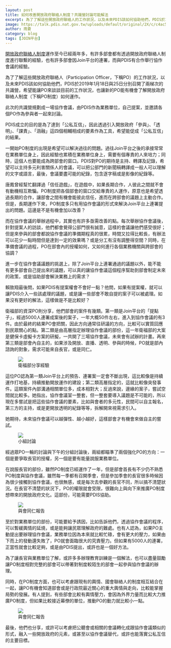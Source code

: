```yaml
---
layout: post
title: 如何改善開放政府聯絡人制度？共識營討論可能解法
excerpt: 為了了解這些開放政府聯絡人的工作狀況，以及未來PDIS該如何協助他們，PDIS於2019年1月18日與25日分別召開了兩梯次的共識營，希望能讓PO來談談目前的工作狀況，也讓新的PO能有機會了解開放政府聯絡人制度（下稱PO制度）如何運作。與會者提出，爭取長官的授權、說服業務單位的能量是未來改善開放政府聯絡人制度的方向。
image: https://talk.pdis.nat.gov.tw/uploads/default/original/2X/c/c4ac5099d0d4987a72b3011c962a788457300a37.jpeg
author: 雨蒼
category: blog
tags: [JOIN平台]
---
```


[開放政府聯絡人制度](https://po.pdis.tw)運作至今已經兩年多，有許多部會都有透過開放政府聯絡人制度進行聯繫的經驗，也有許多部會因Join平台的連署，而與PDIS有合作舉行協作會議的經驗。

為了了解這些開放政府聯絡人（Participation Officer，下稱PO）的工作狀況，以及未來PDIS該如何協助他們，PDIS於2019年1月18日與25日分別召開了兩梯次的共識營，希望能讓PO來談談目前的工作狀況，也讓新的PO能有機會了解開放政府聯絡人制度（下稱PO制度）如何運作。

此次的共識營規劃成一場協作會議，由PDIS作為業務單位，自己提案，並邀請各個PO作為參與者一起來討論。

PDIS成立的目的是為了達到「公私互信」，因此透過引入開放政府「參與」、「透明」、「課責」、「涵融」這四個相輔相成的要素作為工具，希望能促成「公私互信」的結果。

一開始PO制度的出現是希望可以解決過往的問題。過往Join平台之後的承接常常在業務單位身上，因此經驗也累積在業務單位身上，需要有個專責的人來培力；同時，這個人也要能成為跨部會的窗口。PDIS對PO的期待是主持、轉譯及記錄，希望可以主持多元利害關係人的會議，可以把公部門的新聞稿轉譯成一般人可以理解的文字或語言，最後，會議要盡可能的紀錄，包含逐字稿或是影像的紀錄等。

唐鳳曾經幫忙翻譯過「信任遊戲」，在遊戲中，如果長期合作，人彼此之間就不會有動機相互欺騙。PO制度把各個部會的窗口交給專責的人運作，原意也是希望透過長期的合作，讓部會之間有機會能彼此信任，進而在跨部會的議題上主動合作。但是，長期運作下來，PO制度多只有用協作會議的形式來解決Join平台上連署提出的問題。這邊是不是有機會加以改善？

而在協作會議的舉辦過程中，其實也有許多亟需改善的點。每次舉辦協作會議後，針對提案人的訪談，他們都會覺得公部門很有誠意，這樣的會議讓他們感受很好；但是來參與的部會都說協作會議的準備期程真的很累，時間又拉得比較長，有辦法可以花少一點時間但是達到一定的效果嗎？或是分工有沒有調整得空間？同時，在準備會議的過程，PO在部會內的授權如何，又如何進行各個業務機關與跨部會的協調？

進一步在協作會議議題的挑選上，除了Join平台上連署通過的議題以外，能不能有更多部會自己提出來的議題，可以真的讓協作會議這個程序幫助到部會制定未來的政策，或是協助部會解決業務上的需求？

賴致翔最後問，如果PDIS有提案權會不會好一點？他問，如果有提案權，就可以讓PDIS介入一些該處理的議題，或是讓一些部會不敢自提的案子可以被處理。如果沒有更好的解法，這樣做是不是比較好？

衛福部的資深PO則分享，他們部會的案件有幾類。第一類是Join平台的「提點子」，經過5000人連署成案後的案子，一年大概50件左右，進入到協作會議的有3件。由於最終的結果PO會把關，因此方向通常往研議的方向，比較可以實質回應到民眾關心的點。第二類是由高層指定辦理協作會議的部份，這一年衛福部的大案是健保卡虛擬卡方案的研擬，一共開了三場協作會議，未來會有試辦的計畫。再來第三類是部會內自主的，如果涉及開放、直播、透明、參與的時候，PO就是部內諮詢的對象，需求可能來自長官，或是同仁。

<figure>
  <img src="https://talk.pdis.nat.gov.tw/uploads/default/original/2X/5/51f2ac63b3a4b2de6fce81398f6c6ad264c29786.jpeg">
  <figcaption>衛福部分享經驗</figcaption>
</figure>

這位PO認為第一類Join平台上的預告、連署案一定會不斷出現，這比較像是持續運作打地基，持續推動開放運作的建設；第二類高層指定的，這就比較像突發事件。這類案件內部溝通相關單位多，成本相對大；反過來說，邊緣的案子，嘗試空間就比較多。她指出，協作會議室一整套，但一整套要導入議題是不可能的，所以現在多嘗試是把這些協作會議的要素，比如與會者的多元性，民間可以自主報名，第三方的主持，或是更開放透明的紀錄等等，拆解開來視需求引入。

她期待，未來協作會議可以越彈性、越小越好，這樣部會才有機會來做自主的嘗試。

<figure>
  <img src="https://talk.pdis.nat.gov.tw/uploads/default/original/2X/c/c4ac5099d0d4987a72b3011c962a788457300a37.jpeg">
  <figcaption>小組討論</figcaption>
</figure>

經過眾PO一輪的討論與下午的分組討論後，兩組都瞄準了兩個強化PO的方向：一個是要爭取長官的授權，另一個是要有能量說服業務單位。

在說服長官的部份，雖然PO制度已經運作了一年，但是部會首長有不少仍不熟悉PO制度與協作會議，雖然每一季都有召開季會，但是參加季會的長官很多時候因為很少接觸到協作會議，也很無感，或是每次去參觀的長官不同，所以搞不清楚狀況。在長官不清楚的狀況下，PO的權限就會受限，很難向上與向下來推廣PO制度想帶來的開放政府文化。這部份，可能需要PDIS協助。

<figure>
  <img src="https://talk.pdis.nat.gov.tw/uploads/default/original/2X/e/e2258e4fdbe4201b93b4531e61be9cde9fa9629c.jpeg">
  <figcaption>與會同仁報告</figcaption>
</figure>

至於對業務單位的部份，可能要給予誘因，比如告訴他們，透過協作會議的程序，可以暫緩輿情的延燒，或是能夠讓民眾理解政府的難處。也有人認為，如果PO主動提出要辦理協作會議，業務單位因為本來就比較忙碌，會有更大的壓力，如果由下而上的發動還失敗了，PO就會面臨很大的究責壓力。但如果有5000人的連署，正當性就會比較足夠，或是由PDIS提出，或許也是一個好方法。

為了讓長官與業務單位了解，或許多多辦理教育訓練是一個解法，也可以盡量鼓勵讓PO制度相對完整的部會可以帶著對制度較陌生的部會一起參與協作會議的辦理。

同時，在PO制度方面，也可以考慮跟現有的輿情、國會聯絡人的制度相互結合在一起，讓PO有機會知道部會或是行政院最近關心的重大輿情與走向，比較能掌握局勢的發展。有人提到，有些部會比較有輿情壓力，會因為外界力量而比較大力推廣PO制度，但如果比較接近幕僚的單位，推動PO的動力就比較小一點。

<figure>
  <img src="https://talk.pdis.nat.gov.tw/uploads/default/original/2X/1/10b2907ef4bc2eaec8deb0f2fea4e98402ac357e.jpeg">
  <figcaption>與會同仁報告</figcaption>
</figure>

最後，他們也分享，或許可以考慮把公聽會或相關的會議轉化成跟協作會議類似的形式，融入一些開放政府的元素，或甚至以協作會議替代，或許也能落實公私互信的主要目標。
